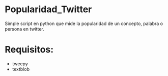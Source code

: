 # Popularidad_Twitter
Simple script en python que mide la popularidad de un concepto, palabra o persona en twitter. 

# Requisitos:
* tweepy
* textblob
